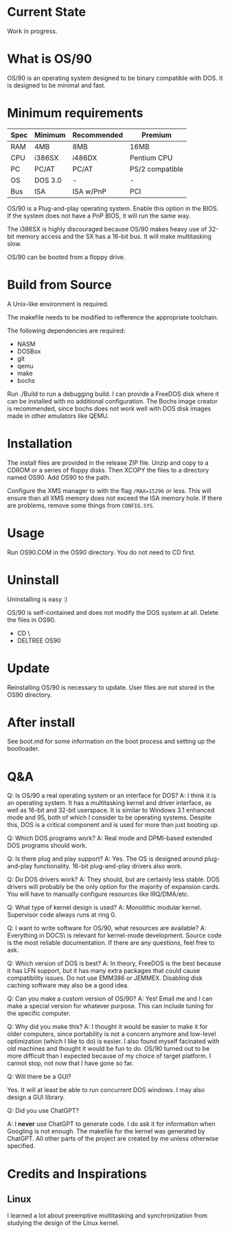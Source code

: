 # Current State

Work in progress.

# What is OS/90

OS/90 is an operating system designed to be binary compatible with DOS. It is designed to be minimal and fast.

# Minimum requirements

|Spec|Minimum|Recommended|Premium|
-|-|-|-
RAM | 4MB      | 8MB       | 16MB
CPU | i386SX   | i486DX    | Pentium CPU
PC  | PC/AT    | PC/AT     | PS/2 compatible
OS  | DOS 3.0  | -         | -
Bus | ISA      | ISA w/PnP | PCI

OS/90 is a Plug-and-play operating system. Enable this option in the BIOS. If the system does not have a PnP BIOS, it will run the same way.

The i386SX is highly discouraged because OS/90 makes heavy use of 32-bit memory access and the SX has a 16-bit bus. It will make multitasking slow.

OS/90 can be booted from a floppy drive.

# Build from Source

A Unix-like environment is required.

The makefile needs to be modified to refference the appropriate toolchain.

The following dependencies are required:

* NASM
* DOSBox
* git
* qemu
* make
* bochs

Run ./Build to run a debugging build. I can provide a FreeDOS disk where it can be installed with no additional configuration. The Bochs image creator is recommended, since bochs does not work well with DOS disk images made in other emulators like QEMU.

# Installation

The install files are provided in the release ZIP file. Unzip and copy to a CDROM or a series of floppy disks. Then XCOPY the files to a directory named OS90. Add OS90 to the path.

Configure the XMS manager to with the flag `/MAX=15296` or less. This will ensure than all XMS memory does not exceed the ISA memory hole. If there are problems, remove some things from `CONFIG.SYS`.

# Usage

Run OS90.COM in the OS90 directory. You do not need to CD first.

# Uninstall

Uninstalling is easy :)

OS/90 is self-contained and does not modify the DOS system at all. Delete the files in OS90.

* CD \
* DELTREE OS90

# Update

Reinstalling OS/90 is necessary to update. User files are not stored in the OS90 directory.

# After install

See boot.md for some information on the boot process and setting up the bootloader.

# Q&A

Q: Is OS/90 a real operating system or an interface for DOS?
A: I think it is an operating system. It has a multitasking kernel and driver interface, as well as 16-bit and 32-bit userspace. It is similar to Windows 3.1 enhanced mode and 95, both of which I consider to be operating systems. Despite this, DOS is a critical component and is used for more than just booting up.

Q: Which DOS programs work?
A: Real mode and DPMI-based extended DOS programs should work.

Q: Is there plug and play support?
A: Yes. The OS is designed around plug-and-play functionality. 16-bit plug-and-play drivers also work.

Q: Do DOS drivers work?
A: They should, but are certainly less stable. DOS drivers will probably be the only option for the majority of expansion cards. You will have to manually configure resources like IRQ/DMA/etc.

Q: What type of kernel design is used?
A: Monolithic modular kernel. Supervisor code always runs at ring 0.

Q: I want to write software for OS/90, what resources are available?
A: Everything in DOCS\ is relevant for kernel-mode development. Source code is the most reliable documentation. If there are any questions, feel free to ask.

Q: Which version of DOS is best?
A: In theory, FreeDOS is the best because it has LFN support, but it has many extra packages that could cause compatibility issues. Do not use EMM386 or JEMMEX. Disabling disk caching software may also be a good idea.

Q: Can you make a custom version of OS/90?
A: Yes! Email me and I can make a special version for whatever purpose. This can include tuning for the specific computer.

Q: Why did you make this?
A: I thought it would be easier to make it for older computers, since portability is not a concern anymore and low-level optimization (which I like to do) is easier. I also found myself facinated with old machines and thought it would be fun to do. OS/90 turned out to be more difficult than I expected because of my choice of target platform. I cannot stop, not now that I have gone so far.

Q: Will there be a GUI?

Yes. It will at least be able to run concurrent DOS windows. I may also design a GUI library.

Q: Did you use ChatGPT?

A: I __never__ use ChatGPT to generate code. I do ask it for information when Googling is not enough. The makefile for the kernel was generated by ChatGPT. All other parts of the project are created by me unless otherwise specified.

# Credits and Inspirations

## Linux

I learned a lot about preemptive multitasking and synchronization from studying the design of the Linux kernel.
